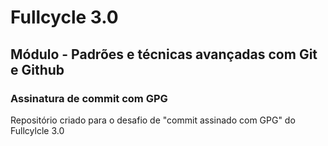 # Fullcycle 3.0 

## Módulo - Padrões e técnicas avançadas com Git e Github

### Assinatura de commit com GPG

Repositório criado para o desafio de "commit assinado com GPG" do Fullcylcle 3.0
